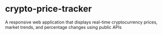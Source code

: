 # crypto-price-tracker
A responsive web application that displays real-time cryptocurrency prices, market trends, and percentage changes using public APIs
